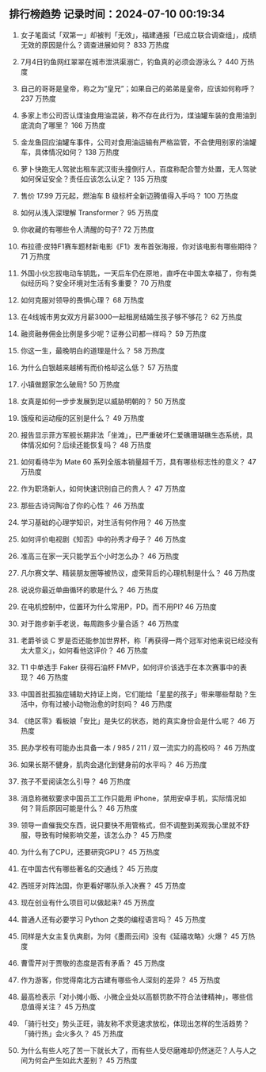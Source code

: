 
## 排行榜趋势 记录时间：2024-07-10 00:19:34
  
  1. 女子笔面试「双第一」却被判「无效」，福建通报「已成立联合调查组」，成绩无效的原因是什么？调查进展如何？ 833 万热度
    
  2. 7月4日钓鱼网红翠翠在城市泄洪渠溺亡，钓鱼真的必须会游泳么？ 440 万热度
    
  3. 自己的哥哥是皇帝，称之为“皇兄”；如果自己的弟弟是皇帝，应该如何称呼？ 237 万热度
    
  4. 多家上市公司否认煤油食用油混装，称不存在此行为，煤油罐车装的食用油到底流向了哪里？ 166 万热度
    
  5. 金龙鱼回应油罐车事件，公司对食用油运输有严格监管，不会使用别家的油罐车，具体情况如何？ 138 万热度
    
  6. 萝卜快跑无人驾驶出租车武汉街头撞倒行人，百度称配合警方处置，无人驾驶如何保证安全？责任应该怎么认定？ 135 万热度
    
  7. 售价 17.99 万元起，燃油车 B 级标杆全新迈腾值得入手吗？ 100 万热度
    
  8. 如何从浅入深理解 Transformer？ 95 万热度
    
  9. 你收藏的有哪些令人清醒的句子? 72 万热度
    
  10. 布拉德·皮特F1赛车题材新电影《F1》发布首张海报，你对该电影有哪些期待？ 71 万热度
    
  11. 外国小伙忘拔电动车钥匙，一天后车仍在原地，直呼在中国太幸福了，你有类似经历吗？安全环境对生活有多重要？ 70 万热度
    
  12. 如何克服对领导的畏惧心理？ 68 万热度
    
  13. 在4线城市男女双方月薪3000一起租房结婚生孩子够不够花？ 62 万热度
    
  14. 融资融券佣金比例是多少呢？证券公司都一样吗？ 59 万热度
    
  15. 你这一生，最晚明白的道理是什么？ 58 万热度
    
  16. 为什么白银越来越稀有而价格却这么低？ 57 万热度
    
  17. 小镇做题家怎么破局? 50 万热度
    
  18. 女真是如何一步步发展到足以威胁明朝的？ 50 万热度
    
  19. 饿瘦和运动瘦的区别是什么？ 49 万热度
    
  20. 报告显示菲方军舰长期非法「坐滩」，已严重破坏仁爱礁珊瑚礁生态系统，具体情况如何？后续还能恢复吗？ 48 万热度
    
  21. 如何看待华为 Mate  60 系列全版本销量超千万，具有哪些标志性的意义？ 47 万热度
    
  22. 作为职场新人，如何快速识别自己的贵人？ 47 万热度
    
  23. 那些古诗词陶冶了你的心性？ 46 万热度
    
  24. 学习基础的心理学知识，对生活有何作用？ 46 万热度
    
  25. 如何评价电视剧《知否》中的孙秀才母子？ 46 万热度
    
  26. 准高三在家一天只能学五个小时怎么办？ 46 万热度
    
  27. 凡尔赛文学、精装朋友圈等被热议，虚荣背后的心理机制是什么？ 46 万热度
    
  28. 说说你最近单曲循环的歌是什么？ 46 万热度
    
  29. 在电机控制中，位置环为什么常用P，PD。而不用PI? 46 万热度
    
  30. 对于跑步新手老说，每周跑多少量合适？ 46 万热度
    
  31. 老爵爷谈 C 罗是否还能参加世界杯，称「再获得一两个冠军对他来说已经没有太大意义」，如何看他这评价？ 46 万热度
    
  32. T1 中单选手 Faker 获得石油杯 FMVP，如何评价该选手在本次赛事中的表现？ 46 万热度
    
  33. 中国首批孤独症辅助犬持证上岗，它们能给「星星的孩子」带来哪些帮助？生活中，你有过被小动物治愈的时刻吗？ 46 万热度
    
  34. 《绝区零》看板娘「安比」是失忆的状态，她的真实身份会是什么呢？ 46 万热度
    
  35. 民办学校有可能办出具备一本 / 985 / 211 / 双一流实力的高校吗？ 46 万热度
    
  36. 如果长期不健身，肌肉会退化到健身前的水平吗？ 46 万热度
    
  37. 孩子不爱阅读怎么引导？ 46 万热度
    
  38. 消息称微软要求中国员工工作只能用 iPhone，禁用安卓手机，实际情况如何？背后原因可能是什么？ 46 万热度
    
  39. 领导一直催我交东西，说只要快不用管格式，但不调整到美观我心里就不舒服，导致有时候影响交差，该怎么办？ 45 万热度
    
  40. 为什么有了CPU，还要研究GPU？ 45 万热度
    
  41. 在中国古代有哪些著名的交通线？ 45 万热度
    
  42. 西班牙对阵法国，你更看好哪队杀入决赛？ 45 万热度
    
  43. 现在创业有什么项目可以做起来? 45 万热度
    
  44. 普通人还有必要学习 Python 之类的编程语言吗？ 45 万热度
    
  45. 同样是大女主复仇爽剧，为何《墨雨云间》没有《延禧攻略》火爆？ 45 万热度
    
  46. 曹雪芹对于贾敬的态度是否有矛盾？ 45 万热度
    
  47. 作为游客，你觉得南北方古建有哪些令人深刻的差异？ 45 万热度
    
  48. 最高检表示「对小摊小贩、小微企业处以高额罚款不符合法律精神」，哪些信息值得关注？ 45 万热度
    
  49. 「骑行社交」势头正旺，骑友称不求竞速求放松，体现出怎样的生活趋势？「骑行热」会火多久？ 45 万热度
    
  50. 为什么有些人吃了苦一下就长大了，而有些人受尽磨难却仍然迷茫？人与人之间为何会产生如此大差别？ 45 万热度
    
